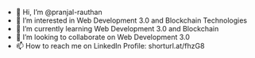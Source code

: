 - 👋 Hi, I’m @pranjal-rauthan
- 👀 I’m interested in Web Development 3.0 and Blockchain Technologies
- 🌱 I’m currently learning Web Development 3.0 and Blockchain
- 💞️ I’m looking to collaborate on Web Development 3.0
- 📫 How to reach me on LinkedIn Profile: shorturl.at/fhzG8

<!---
pranjal-rauthan/pranjal-rauthan is a ✨ special ✨ repository because its `README.md` (this file) appears on your GitHub profile.
You can click the Preview link to take a look at your changes.
--->
